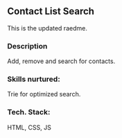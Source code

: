 ## Contact List Search

This is the updated raedme.

### Description
Add, remove and search for contacts.

### Skills nurtured:
Trie for optimized search.

### Tech. Stack:
HTML, CSS, JS
